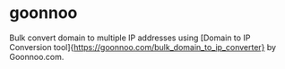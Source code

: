 # goonnoo

Bulk convert domain to multiple IP addresses using [Domain to IP Conversion tool]{https://goonnoo.com/bulk_domain_to_ip_converter} by Goonnoo.com.
